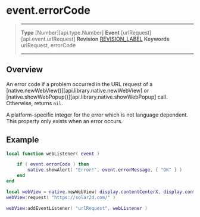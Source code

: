 
# event.errorCode

> --------------------- ------------------------------------------------------------------------------------------
> __Type__              [Number][api.type.Number]
> __Event__             [urlRequest][api.event.urlRequest]
> __Revision__          [REVISION_LABEL](REVISION_URL)
> __Keywords__          urlRequest, errorCode
> --------------------- ------------------------------------------------------------------------------------------

## Overview

An error code if a problem occurred in the URL request of a [native.newWebView()][api.library.native.newWebView] or [native.showWebPopup()][api.library.native.showWebPopup] call. Otherwise, returns `nil`.

A platform-specific integer for the error which is not language dependent. This property only exists when an error occurs.

## Example

`````lua
local function webListener( event )

    if ( event.errorCode ) then
        native.showAlert( "Error!", event.errorMessage, { "OK" } )
    end
end

local webView = native.newWebView( display.contentCenterX, display.contentCenterY, 320, 480 )
webView:request( "https://solar2d.com/" )

webView:addEventListener( "urlRequest", webListener )
`````
